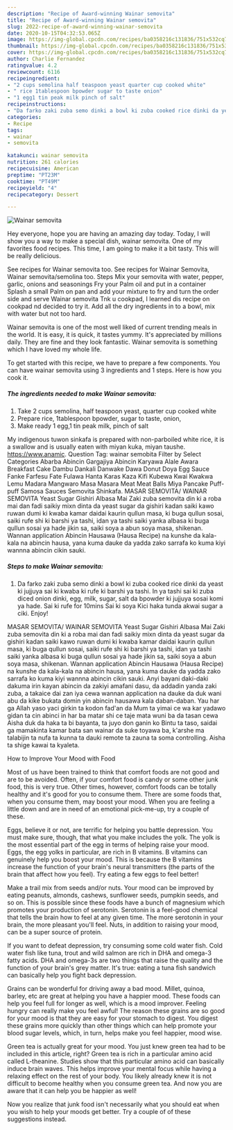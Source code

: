 ```yaml
---
description: "Recipe of Award-winning Wainar semovita"
title: "Recipe of Award-winning Wainar semovita"
slug: 2022-recipe-of-award-winning-wainar-semovita
date: 2020-10-15T04:32:53.065Z
image: https://img-global.cpcdn.com/recipes/ba0358216c131836/751x532cq70/wainar-semovita-recipe-main-photo.jpg
thumbnail: https://img-global.cpcdn.com/recipes/ba0358216c131836/751x532cq70/wainar-semovita-recipe-main-photo.jpg
cover: https://img-global.cpcdn.com/recipes/ba0358216c131836/751x532cq70/wainar-semovita-recipe-main-photo.jpg
author: Charlie Fernandez
ratingvalue: 4.2
reviewcount: 6116
recipeingredient:
- "2 cups semolina half teaspoon yeast quarter cup cooked white"
- " rice 1tablespoon bpowder sugar to taste onion"
- "1 egg1 tin peak milk pinch of salt"
recipeinstructions:
- "Da farko zaki zuba semo dinki a bowl ki zuba cooked rice dinki da yeast ki jujjuya sai ki kwaba ki rufe ki barshi ya tashi. In ya tashi sai ki zuba diced onion dinki, egg, milk, sugar, salt da bpowder ki jujjuya sosai komi ya hade. Sai ki rufe for 10mins Sai ki soya Kici haka tunda akwai sugar a ciki. Enjoy!"
categories:
- Recipe
tags:
- wainar
- semovita

katakunci: wainar semovita 
nutrition: 261 calories
recipecuisine: American
preptime: "PT23M"
cooktime: "PT49M"
recipeyield: "4"
recipecategory: Dessert

---
```



![Wainar semovita](https://img-global.cpcdn.com/recipes/ba0358216c131836/751x532cq70/wainar-semovita-recipe-main-photo.jpg)

Hey everyone, hope you are having an amazing day today. Today, I will show you a way to make a special dish, wainar semovita. One of my favorites food recipes. This time, I am going to make it a bit tasty. This will be really delicious.

See recipes for Wainar semovita too. See recipes for Wainar Semovita, Wainar semovita/semolina too. Steps Mix your semovita with water, pepper, garlic, onions and seasonings Fry your Palm oil and put in a container Splash a small Palm on pan and add your mixture to fry and turn the order side and serve Wainar semovita Tnk u cookpad, I learned dis recipe on cookpad nd decided to try it. Add all the dry ingredients in to a bowl, mix with water but not too hard.

Wainar semovita is one of the most well liked of current trending meals in the world. It is easy, it is quick, it tastes yummy. It's appreciated by millions daily. They are fine and they look fantastic. Wainar semovita is something which I have loved my whole life.


To get started with this recipe, we have to prepare a few components. You can have wainar semovita using 3 ingredients and 1 steps. Here is how you cook it.

<!--inarticleads1-->

##### The ingredients needed to make Wainar semovita:

1. Take 2 cups semolina, half teaspoon yeast, quarter cup cooked white
1. Prepare  rice, 1tablespoon bpowder, sugar to taste, onion,
1. Make ready 1 egg,1 tin peak milk, pinch of salt


My indigenous tuwon sinkafa is prepared with non-parboiled white rice, it is a swallow and is usually eaten with miyan kuka, miyan taushe. https://www.anamic. Question Tag: wainar semobita Filter by Select Categories Abarba Abincin Gargajiya Abincin Karyawa Alale Awara Breakfast Cake Dambu Dankali Danwake Dawa Donut Doya Egg Sauce Fanke Farfesu Fate Fulawa Hanta Karas Kaza Kifi Kubewa Kwai Kwakwa Lemu Madara Mangwaro Masa Masara Meat Meat Balls Miya Pancake Puff-puff Samosa Sauces Semovita Shinkafa. MASAR SEMOVITA/ WAINAR SEMOVITA Yeast Sugar Gishiri Albasa Mai Zaki zuba semovita din ki a roba mai dan fadi saikiy mixn dinta da yeast sugar da gishiri kadan saiki kawo ruwan dumi ki kwaba kamar daidai kaurin qullun masa, ki buga qullun sosai, saiki rufe shi ki barshi ya tashi, idan ya tashi saiki yanka albasa ki buga qullun sosai ya hade jikin sa, saiki soya a abun soya masa, shikenan. Wannan application Abincin Hausawa (Hausa Recipe) na kunshe da kala-kala na abincin hausa, yana kuma dauke da yadda zako sarrafa ko kuma kiyi wannna abincin cikin sauki. 

<!--inarticleads2-->

##### Steps to make Wainar semovita:

1. Da farko zaki zuba semo dinki a bowl ki zuba cooked rice dinki da yeast ki jujjuya sai ki kwaba ki rufe ki barshi ya tashi. In ya tashi sai ki zuba diced onion dinki, egg, milk, sugar, salt da bpowder ki jujjuya sosai komi ya hade. Sai ki rufe for 10mins Sai ki soya Kici haka tunda akwai sugar a ciki. Enjoy!


MASAR SEMOVITA/ WAINAR SEMOVITA Yeast Sugar Gishiri Albasa Mai Zaki zuba semovita din ki a roba mai dan fadi saikiy mixn dinta da yeast sugar da gishiri kadan saiki kawo ruwan dumi ki kwaba kamar daidai kaurin qullun masa, ki buga qullun sosai, saiki rufe shi ki barshi ya tashi, idan ya tashi saiki yanka albasa ki buga qullun sosai ya hade jikin sa, saiki soya a abun soya masa, shikenan. Wannan application Abincin Hausawa (Hausa Recipe) na kunshe da kala-kala na abincin hausa, yana kuma dauke da yadda zako sarrafa ko kuma kiyi wannna abincin cikin sauki. Anyi bayani daki-daki dakuma irin kayan abincin da zakiyi amafani dasu, da addadin yanda zaki zuba, a takaice dai zan iya cewa wannan application na dauke da duk wani abu da kike bukata domin yin abincin hausawa kala daban-daban. Yau har ga Allah yaso yaci girkin ta kodon fad&#39;an da Mum ta yimai ce wa kar yadawo gidan ta cin abinci in har ba matar shi ce taje mata wuni ba da tasan cewa Aisha duk da haka ta bi bayanta, ta juyo don ganin ko Bintu ta taso, saidai ga mamakinta kamar bata san wainar da suke toyawa ba, k&#39;arshe ma talabijin ta nufa ta kunna ta dauki remote ta zauna ta soma controlling. Aisha ta shige kawai ta kyaleta. 

How to Improve Your Mood with Food


Most of us have been trained to think that comfort foods are not good and are to be avoided. Often, if your comfort food is candy or some other junk food, this is very true. Other times, however, comfort foods can be totally healthy and it's good for you to consume them. There are some foods that, when you consume them, may boost your mood. When you are feeling a little down and are in need of an emotional pick-me-up, try a couple of these.

Eggs, believe it or not, are terrific for helping you battle depression. You must make sure, though, that what you make includes the yolk. The yolk is the most essential part of the egg in terms of helping raise your mood. Eggs, the egg yolks in particular, are rich in B vitamins. B vitamins can genuinely help you boost your mood. This is because the B vitamins increase the function of your brain's neural transmitters (the parts of the brain that affect how you feel). Try eating a few eggs to feel better!

Make a trail mix from seeds and/or nuts. Your mood can be improved by eating peanuts, almonds, cashews, sunflower seeds, pumpkin seeds, and so on. This is possible since these foods have a bunch of magnesium which promotes your production of serotonin. Serotonin is a feel-good chemical that tells the brain how to feel at any given time. The more serotonin in your brain, the more pleasant you'll feel. Nuts, in addition to raising your mood, can be a super source of protein.

If you want to defeat depression, try consuming some cold water fish. Cold water fish like tuna, trout and wild salmon are rich in DHA and omega-3 fatty acids. DHA and omega-3s are two things that raise the quality and the function of your brain's grey matter. It's true: eating a tuna fish sandwich can basically help you fight back depression. 

Grains can be wonderful for driving away a bad mood. Millet, quinoa, barley, etc are great at helping you have a happier mood. These foods can help you feel full for longer as well, which is a mood improver. Feeling hungry can really make you feel awful! The reason these grains are so good for your mood is that they are easy for your stomach to digest. You digest these grains more quickly than other things which can help promote your blood sugar levels, which, in turn, helps make you feel happier, mood wise.

Green tea is actually great for your mood. You just knew green tea had to be included in this article, right? Green tea is rich in a particular amino acid called L-theanine. Studies show that this particular amino acid can basically induce brain waves. This helps improve your mental focus while having a relaxing effect on the rest of your body. You likely already knew it is not difficult to become healthy when you consume green tea. And now you are aware that it can help you be happier as well!

Now you realize that junk food isn't necessarily what you should eat when you wish to help your moods get better. Try  a  couple of  of  these  suggestions  instead.

